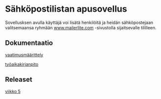 # Sähköpostilistan apusovellus
Sovellusksen avulla käyttäjä voi lisätä henkilöitä ja heidän sähköpostejaan valitsemaansa ryhmään www.mailerlite.com -sivustolla sijaitsevalle tililleen.


## Dokumentaatio

[vaatimusmäärittely](https://github.com/samvancart/ot_2019/blob/master/dokumentaatio/vaatimusmaarittely.md)

[työaikakirjanpito](https://github.com/samvancart/ot_2019/blob/master/dokumentaatio/tyoaikakirjanpito.md)

## Releaset

[viikko 5](https://github.com/samvancart/ot_2019/releases)

